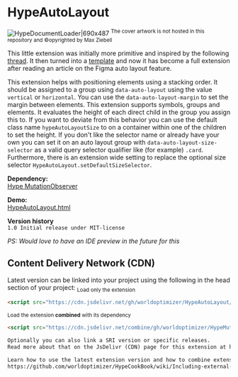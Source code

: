 # HypeAutoLayout

![HypeDocumentLoader|690x487](https://playground.maxziebell.de/Hype/AutoLayout/HypeAutoLayout.jpg)
<sup>The cover artwork is not hosted in this repository and &copy;opyrighted by Max Ziebell</sup>

This little extension was initially more primitive and inspired by the following [thread](https://forums.tumult.com/t/move-divs-down-when-top-div-expands/17222?u=maxzieb). It then turned into a [template](https://forums.tumult.com/t/collapsible-stacked-symbols-accordion/17227?u=maxzieb) and now it has become a full extension after reading an article on the Figma auto layout feature.

This extension helps with positioning elements using a stacking order. It should be assigned to a group using `data-auto-layout` using the value `vertical` or `horizontal`. You can use the `data-auto-layout-margin` to set the margin between elements. This extension supports symbols, groups and elements. It evaluates the height of each direct child in the group you assign this to. If you want to deviate from this behavior you can use the default class name `hypeAutoLayoutSize` to on a container within one of the children to set the height. If you don't like the selector name or already have your own you can set it on an auto layout group with `data-auto-layout-size-selector` as a valid query selector qualifier like (for example) `.card`. Furthermore, there is an extension wide setting to replace the optional size selector `HypeAutoLayout.setDefaultSizeSelector`.

**Dependency:**  
[Hype MutationObserver](https://github.com/worldoptimizer/HypeMutationObserver)

**Demo:**  
[HypeAutoLayout.html](https://playground.maxziebell.de/Hype/AutoLayout/HypeAutoLayout.html)

**Version history**  
`1.0 Initial release under MIT-license`

*PS: Would love to have an IDE preview in the future for this*

Content Delivery Network (CDN)
--
Latest version can be linked into your project using the following in the head section of your project:
<sub>Load only the extension</sub> 
```html
<script src="https://cdn.jsdelivr.net/gh/worldoptimizer/HypeAutoLayout/HypeAutoLayout.min.js"></script>
```

<sub>Load the extension **combined** with its dependency</sub> 
```html
<script src="https://cdn.jsdelivr.net/combine/gh/worldoptimizer/HypeMutationObserver/HypeMutationObserver.min.js,gh/worldoptimizer/HypeAutoLayout/HypeAutoLayout.min.js"></script>

Optionally you can also link a SRI version or specific releases. 
Read more about that on the JsDelivr (CDN) page for this extension at https://www.jsdelivr.com/package/gh/worldoptimizer/HypeAutoLayout

Learn how to use the latest extension version and how to combine extensions into one file at
https://github.com/worldoptimizer/HypeCookBook/wiki/Including-external-files-and-Hype-extensions
